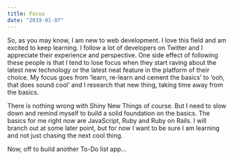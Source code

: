 ```yaml
---
title: Focus
date: "2019-01-07"
---
```


So, as you may know, I am new to web development.  I love this field and am excited to keep learning.  I follow a lot of developers on Twitter and I appreciate their experience and perspective.  One side effect of following these people is that I tend to lose focus when they start raving about the latest new technology or the latest neat feature in the platform of their choice.  My focus goes from ‘learn, re-learn and cement the basics’ to ‘ooh, that does sound cool’ and I research that new thing, taking time away from the basics.

There is nothing wrong with Shiny New Things of course.  But I need to slow down and remind myself to build a solid foundation on the basics.  The basics for me right now are JavaScript, Ruby and Ruby on Rails.  I will branch out at some later point, but for now I want to be sure I am learning and not just chasing the next cool thing. 

Now, off to build another To-Do list app…